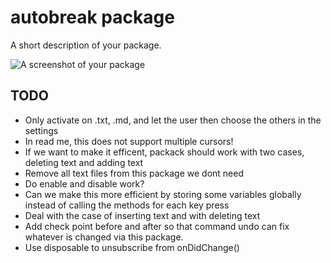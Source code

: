# autobreak package

A short description of your package.

![A screenshot of your package](https://f.cloud.github.com/assets/69169/2290250/c35d867a-a017-11e3-86be-cd7c5bf3ff9b.gif)

## TODO
- Only activate on .txt, .md, and let the user then choose the others in the
  settings
- In read me, this does not support multiple cursors!
- If we want to make it efficent, packack should work with two cases, deleting
  text and adding text
- Remove all text files from this package we dont need
- Do enable and disable work?
- Can we make this more efficient by storing some variables globally instead of
  calling the methods for each key press
- Deal with the case of inserting text and with deleting text
- Add check point before and after so that command undo can fix whatever is
  changed via this package.
- Use disposable to unsubscribe from onDidChange()
